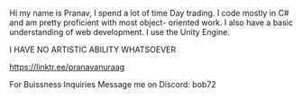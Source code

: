 Hi my name is Pranav, I spend a lot of time Day trading.
I code mostly in C# and am pretty proficient with most object- oriented work. I also have a basic understanding of web development.
I use the Unity Engine. 

I HAVE NO ARTISTIC ABILITY WHATSOEVER

https://linktr.ee/pranavanuraag

For Buissness Inquiries Message me on Discord:
bob72 

